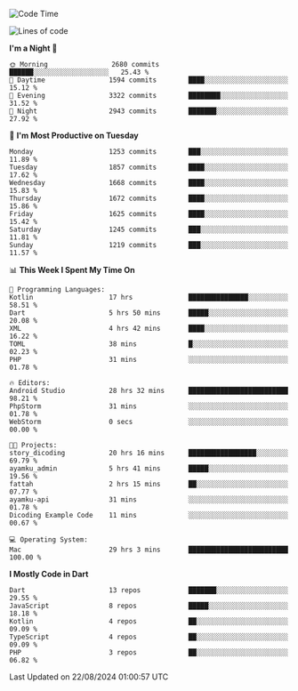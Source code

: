 <!--START_SECTION:waka-->
![Code Time](http://img.shields.io/badge/Code%20Time-688%20hrs%2053%20mins-blue)

![Lines of code](https://img.shields.io/badge/From%20Hello%20World%20I%27ve%20Written-3.4%20million%20lines%20of%20code-blue)

**I'm a Night 🦉** 

```text
🌞 Morning                2680 commits        ██████░░░░░░░░░░░░░░░░░░░   25.43 % 
🌆 Daytime                1594 commits        ████░░░░░░░░░░░░░░░░░░░░░   15.12 % 
🌃 Evening                3322 commits        ████████░░░░░░░░░░░░░░░░░   31.52 % 
🌙 Night                  2943 commits        ███████░░░░░░░░░░░░░░░░░░   27.92 % 
```
📅 **I'm Most Productive on Tuesday** 

```text
Monday                   1253 commits        ███░░░░░░░░░░░░░░░░░░░░░░   11.89 % 
Tuesday                  1857 commits        ████░░░░░░░░░░░░░░░░░░░░░   17.62 % 
Wednesday                1668 commits        ████░░░░░░░░░░░░░░░░░░░░░   15.83 % 
Thursday                 1672 commits        ████░░░░░░░░░░░░░░░░░░░░░   15.86 % 
Friday                   1625 commits        ████░░░░░░░░░░░░░░░░░░░░░   15.42 % 
Saturday                 1245 commits        ███░░░░░░░░░░░░░░░░░░░░░░   11.81 % 
Sunday                   1219 commits        ███░░░░░░░░░░░░░░░░░░░░░░   11.57 % 
```


📊 **This Week I Spent My Time On** 

```text
💬 Programming Languages: 
Kotlin                   17 hrs              ███████████████░░░░░░░░░░   58.51 % 
Dart                     5 hrs 50 mins       █████░░░░░░░░░░░░░░░░░░░░   20.08 % 
XML                      4 hrs 42 mins       ████░░░░░░░░░░░░░░░░░░░░░   16.22 % 
TOML                     38 mins             █░░░░░░░░░░░░░░░░░░░░░░░░   02.23 % 
PHP                      31 mins             ░░░░░░░░░░░░░░░░░░░░░░░░░   01.78 % 

🔥 Editors: 
Android Studio           28 hrs 32 mins      █████████████████████████   98.21 % 
PhpStorm                 31 mins             ░░░░░░░░░░░░░░░░░░░░░░░░░   01.78 % 
WebStorm                 0 secs              ░░░░░░░░░░░░░░░░░░░░░░░░░   00.00 % 

🐱‍💻 Projects: 
story_dicoding           20 hrs 16 mins      █████████████████░░░░░░░░   69.79 % 
ayamku_admin             5 hrs 41 mins       █████░░░░░░░░░░░░░░░░░░░░   19.56 % 
fattah                   2 hrs 15 mins       ██░░░░░░░░░░░░░░░░░░░░░░░   07.77 % 
ayamku-api               31 mins             ░░░░░░░░░░░░░░░░░░░░░░░░░   01.78 % 
Dicoding Example Code    11 mins             ░░░░░░░░░░░░░░░░░░░░░░░░░   00.67 % 

💻 Operating System: 
Mac                      29 hrs 3 mins       █████████████████████████   100.00 % 
```

**I Mostly Code in Dart** 

```text
Dart                     13 repos            ███████░░░░░░░░░░░░░░░░░░   29.55 % 
JavaScript               8 repos             █████░░░░░░░░░░░░░░░░░░░░   18.18 % 
Kotlin                   4 repos             ██░░░░░░░░░░░░░░░░░░░░░░░   09.09 % 
TypeScript               4 repos             ██░░░░░░░░░░░░░░░░░░░░░░░   09.09 % 
PHP                      3 repos             ██░░░░░░░░░░░░░░░░░░░░░░░   06.82 % 
```




 Last Updated on 22/08/2024 01:00:57 UTC
<!--END_SECTION:waka-->
